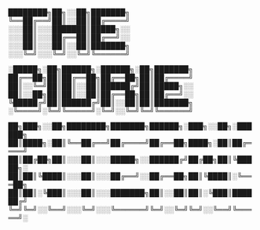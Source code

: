 ████████╗██╗░░██╗███████╗<br>
╚══██╔══╝██║░░██║██╔════╝<br>
░░░██║░░░███████║█████╗░░<br>
░░░██║░░░██╔══██║██╔══╝░░<br>
░░░██║░░░██║░░██║███████╗<br>
░░░╚═╝░░░╚═╝░░╚═╝╚══════╝<br>

░█████╗░██╗██████╗░██████╗░██╗███████╗<br>
██╔══██╗██║██╔══██╗██╔══██╗██║██╔════╝<br>
██║░░╚═╝██║██║░░██║██████╔╝██║█████╗░░<br>
██║░░██╗██║██║░░██║██╔══██╗██║██╔══╝░░<br>
╚█████╔╝██║██████╔╝██║░░██║██║███████╗<br>
░╚════╝░╚═╝╚═════╝░╚═╝░░╚═╝╚═╝╚══════╝<br>

██╗███╗░░██╗████████╗███████╗██████╗░███╗░░██╗░██████╗<br>
██║████╗░██║╚══██╔══╝██╔════╝██╔══██╗████╗░██║██╔════╝<br>
██║██╔██╗██║░░░██║░░░█████╗░░██████╔╝██╔██╗██║╚█████╗░<br>
██║██║╚████║░░░██║░░░██╔══╝░░██╔══██╗██║╚████║░╚═══██╗<br>
██║██║░╚███║░░░██║░░░███████╗██║░░██║██║░╚███║██████╔╝<br>
╚═╝╚═╝░░╚══╝░░░╚═╝░░░╚══════╝╚═╝░░╚═╝╚═╝░░╚══╝╚═════╝░<br>
<!--
### The Interns
- #### Advaith Narayanan,
  [Email](mailto:advaithnarayanan8@gmail.com) | [Twitter](https://twitter.com/advaithnarayan)
- #### Amalendu P,
  [Email](mailto:advaithnarayanan8@gmail.com) | [Twitter](https://twitter.com/advaithnarayan)




**Here are some ideas to get you started:**

🙋‍♀️ A short introduction - what is your organization all about?
🌈 Contribution guidelines - how can the community get involved?
👩‍💻 Useful resources - where can the community find your docs? Is there anything else the community should know?
🍿 Fun facts - what does your team eat for breakfast?
🧙 Remember, you can do mighty things with the power of [Markdown](https://docs.github.com/github/writing-on-github/getting-started-with-writing-and-formatting-on-github/basic-writing-and-formatting-syntax)
-->
